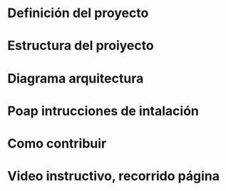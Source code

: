 # Definición del proyecto
# Estructura del proiyecto 
# Diagrama arquitectura
# Poap intrucciones de intalación 
# Como contribuir
# Video instructivo, recorrido página

